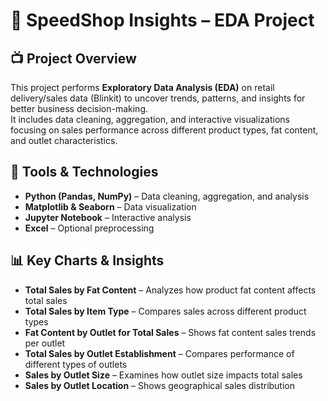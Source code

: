 # 🛒 SpeedShop Insights – EDA Project

## 📺 Project Overview
This project performs **Exploratory Data Analysis (EDA)** on retail delivery/sales data (Blinkit) to uncover trends, patterns, and insights for better business decision-making.  
It includes data cleaning, aggregation, and interactive visualizations focusing on sales performance across different product types, fat content, and outlet characteristics.

## 🧰 Tools & Technologies
- **Python (Pandas, NumPy)** – Data cleaning, aggregation, and analysis  
- **Matplotlib & Seaborn** – Data visualization  
- **Jupyter Notebook** – Interactive analysis  
- **Excel** – Optional preprocessing  

## 📊 Key Charts & Insights
- **Total Sales by Fat Content** – Analyzes how product fat content affects total sales  
- **Total Sales by Item Type** – Compares sales across different product types  
- **Fat Content by Outlet for Total Sales** – Shows fat content sales trends per outlet  
- **Total Sales by Outlet Establishment** – Compares performance of different types of outlets  
- **Sales by Outlet Size** – Examines how outlet size impacts total sales  
- **Sales by Outlet Location** – Shows geographical sales distribution 
